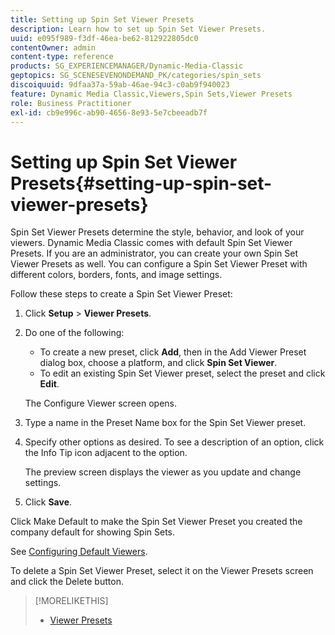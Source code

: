 ```yaml
---
title: Setting up Spin Set Viewer Presets
description: Learn how to set up Spin Set Viewer Presets.
uuid: e095f989-f3df-46ea-be62-812922805dc0
contentOwner: admin
content-type: reference
products: SG_EXPERIENCEMANAGER/Dynamic-Media-Classic
geptopics: SG_SCENESEVENONDEMAND_PK/categories/spin_sets
discoiquuid: 9dfaa37a-59ab-46ae-94c3-c0ab9f940023
feature: Dynamic Media Classic,Viewers,Spin Sets,Viewer Presets
role: Business Practitioner
exl-id: cb9e996c-ab90-4656-8e93-5e7cbeeadb7f
---
```

# Setting up Spin Set Viewer Presets{#setting-up-spin-set-viewer-presets}

Spin Set Viewer Presets determine the style, behavior, and look of your viewers. Dynamic Media Classic comes with default Spin Set Viewer Presets. If you are an administrator, you can create your own Spin Set Viewer Presets as well. You can configure a Spin Set Viewer Preset with different colors, borders, fonts, and image settings.

Follow these steps to create a Spin Set Viewer Preset:

1. Click **Setup** > **Viewer Presets**.
1. Do one of the following:

    * To create a new preset, click **Add**, then in the Add Viewer Preset dialog box, choose a platform, and click **Spin Set Viewer**.
    * To edit an existing Spin Set Viewer preset, select the preset and click **Edit**.

   The Configure Viewer screen opens.

1. Type a name in the Preset Name box for the Spin Set Viewer preset.
1. Specify other options as desired. To see a description of an option, click the Info Tip icon adjacent to the option.

   The preview screen displays the viewer as you update and change settings.

1. Click **Save**.

Click Make Default to make the Spin Set Viewer Preset you created the company default for showing Spin Sets.

See [Configuring Default Viewers](application-setup.md#configuring_default_viewers).

To delete a Spin Set Viewer Preset, select it on the Viewer Presets screen and click the Delete button.

>[!MORELIKETHIS]
>
>* [Viewer Presets](application-setup.md#viewer_presets)
